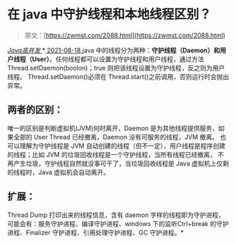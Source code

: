 <!--yml
category: 未分类
date: 0001-01-01 00:00:00
-->

# 在 java 中守护线程和本地线程区别？

> 原文：[https://zwmst.com/2088.html](https://zwmst.com/2088.html)

   [ *Java高并发* ](https://zwmst.com/java%e9%ab%98%e5%b9%b6%e5%8f%91)*[ <time datetime="2021-08-18T16:22:51+08:00"> 2021-08-18 </time> ](https://zwmst.com/2088.html)  java 中的线程分为两种：**守护线程（Daemon）和用户线程（User）**。任何线程都可以设置为守护线程和用户线程，通过方法Thread.setDaemon(boolon)；true 则把该线程设置为守护线程，反之则为用户线程。
Thread.setDaemon()必须在 Thread.start()之前调用，否则运行时会抛出异常。

## 两者的区别：

唯一的区别是判断虚拟机(JVM)何时离开，Daemon 是为其他线程提供服务，如果全部的 User Thread 已经撤离，Daemon 没有可服务的线程，JVM 撤离。
也可以理解为守护线程是 JVM 自动创建的线程（但不一定），用户线程是程序创建的线程；比如 JVM 的垃圾回收线程是一个守护线程，当所有线程已经撤离， 不再产生垃圾，守护线程自然就没事可干了，当垃圾回收线程是 Java 虚拟机上仅剩的线程时，Java 虚拟机会自动离开。

## 扩展：

Thread Dump 打印出来的线程信息，含有 daemon 字样的线程即为守护进程，可能会有：服务守护进程、编译守护进程、windows 下的监听Ctrl+break 的守护进程、Finalizer 守护进程、引用处理守护进程、GC 守护进程。*